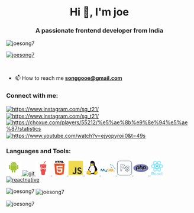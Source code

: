<h1 align="center">Hi 👋, I'm joe</h1>
<h3 align="center">A passionate frontend developer from India</h3>

<p align="left"> <img src="https://komarev.com/ghpvc/?username=joesong7&label=Profile%20views&color=0e75b6&style=flat" alt="joesong7" /> </p>

<p align="left"> <a href="https://github.com/ryo-ma/github-profile-trophy"><img src="https://github-profile-trophy.vercel.app/?username=joesong7" alt="joesong7" /></a> </p>

<p align="left"> <a href="https://twitter.com/" target="blank"><img src="https://img.shields.io/twitter/follow/?logo=twitter&style=for-the-badge" alt="" /></a> </p>

- 📫 How to reach me **songgooe@gmail.com**

<h3 align="left">Connect with me:</h3>
<p align="left">
<a href="https://www.facebook.com/jaeyongyu.song" target="blank"><img align="center" src="https://cdn.jsdelivr.net/npm/simple-icons@3.0.1/icons/facebook.svg" alt="https://www.instagram.com/sg_t21/" height="30" width="40" /></a>
<a href="https://www.instagram.com/sg_t21/" target="blank"><img align="center" src="https://cdn.jsdelivr.net/npm/simple-icons@3.0.1/icons/instagram.svg" alt="https://www.instagram.com/sg_t21/" height="30" width="40" /></a>
<a href="https://choxue.com/players/55212/%E5%AE%8B%E9%8E%94%E5%AE%87" target="blank"><img align="center" src="https://cdn.jsdelivr.net/npm/simple-icons@3.0.1/icons/dribbble.svg" alt="https://choxue.com/players/55212/%e5%ae%8b%e9%8e%94%e5%ae%87/statistics" height="30" width="40" /></a>
<a href="https://youtu.be/EjyoPyROIi0" target="blank"><img align="center" src="https://cdn.jsdelivr.net/npm/simple-icons@3.0.1/icons/youtube.svg" alt="https://www.youtube.com/watch?v=ejyopyroii0&t=49s" height="30" width="40" /></a>
</p>

<h3 align="left">Languages and Tools:</h3>
<p align="left"> <a href="https://developer.android.com" target="_blank"> <img src="https://raw.githubusercontent.com/devicons/devicon/master/icons/android/android-original-wordmark.svg" alt="android" width="40" height="40"/> </a> <a href="https://git-scm.com/" target="_blank"> <img src="https://www.vectorlogo.zone/logos/git-scm/git-scm-icon.svg" alt="git" width="40" height="40"/> </a> <a href="https://gulpjs.com" target="_blank"> <img src="https://raw.githubusercontent.com/devicons/devicon/master/icons/gulp/gulp-plain.svg" alt="gulp" width="40" height="40"/> </a> <a href="https://www.w3.org/html/" target="_blank"> <img src="https://raw.githubusercontent.com/devicons/devicon/master/icons/html5/html5-original-wordmark.svg" alt="html5" width="40" height="40"/> </a> <a href="https://developer.mozilla.org/en-US/docs/Web/JavaScript" target="_blank"> <img src="https://raw.githubusercontent.com/devicons/devicon/master/icons/javascript/javascript-original.svg" alt="javascript" width="40" height="40"/> </a> <a href="https://www.linux.org/" target="_blank"> <img src="https://raw.githubusercontent.com/devicons/devicon/master/icons/linux/linux-original.svg" alt="linux" width="40" height="40"/> </a> <a href="https://www.mysql.com/" target="_blank"> <img src="https://raw.githubusercontent.com/devicons/devicon/master/icons/mysql/mysql-original-wordmark.svg" alt="mysql" width="40" height="40"/> </a> <a href="https://www.photoshop.com/en" target="_blank"> <img src="https://raw.githubusercontent.com/devicons/devicon/master/icons/photoshop/photoshop-line.svg" alt="photoshop" width="40" height="40"/> </a> <a href="https://www.php.net" target="_blank"> <img src="https://raw.githubusercontent.com/devicons/devicon/master/icons/php/php-original.svg" alt="php" width="40" height="40"/> </a> <a href="https://reactjs.org/" target="_blank"> <img src="https://raw.githubusercontent.com/devicons/devicon/master/icons/react/react-original-wordmark.svg" alt="react" width="40" height="40"/> </a> <a href="https://reactnative.dev/" target="_blank"> <img src="https://reactnative.dev/img/header_logo.svg" alt="reactnative" width="40" height="40"/> </a> </p>

<p><img align="left" src="https://github-readme-stats.vercel.app/api/top-langs?username=joesong7&show_icons=true&locale=en&layout=compact" alt="joesong7" /></p>

<p>&nbsp;<img align="center" src="https://github-readme-stats.vercel.app/api?username=joesong7&show_icons=true&locale=en" alt="joesong7" /></p>

<p><img align="center" src="https://github-readme-streak-stats.herokuapp.com/?user=joesong7&" alt="joesong7" /></p>
